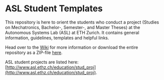ASL Student Templates
=====================

This repository is here to orient the students who conduct a project (Studies on Mechatronics, Bachelor-, Semester-, and Master Theses) at the Autonomous Systems Lab (ASL) at ETH Zurich. It contains general information, guidelines, templates and helpful links.

Head over to the [Wiki](https://github.com/ethz-asl/asl-student-templates/wiki) for more information or download the entire repository as a ZIP-file [here](https://github.com/ethz-asl/asl-student-templates/archive/master.zip).

ASL student projects are listed here: [http://www.asl.ethz.ch/education/stud_proj](http://www.asl.ethz.ch/education/stud_proj).
 